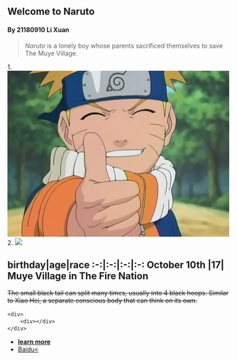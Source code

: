 ## Welcome to Naruto
#### By 21180910 Li Xuan
>*Naruto* is a lonely boy whose parents sacrificed themselves to save The Muye Village.

1.![](/Naruto.jpg 'Naruto')
2.
![](https://gitee.com/huwenqiang/image201908/raw/master/201909/19090229.jpg)

birthday|age|race
:-:|:-:|:-:|:-:
October 10th |17|	Muye Village in The Fire Nation
---

~~The small black tail can split many times, usually into 4 black hoops. Similar to Xiao Hei, a separate conscious body that can think on its own.~~

```
<div>
    <div></div>
</div>

```
* [**learn more**](/Learnmore.md)
* <a href="https://www.baidu.com/" target="_blank">Baidu<
